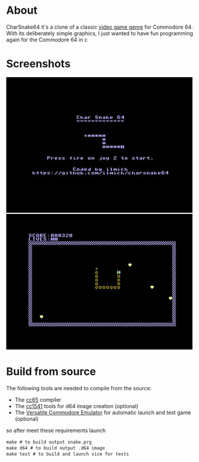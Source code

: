# About

CharSnake64 it's a clone of a classic [video game genre](https://en.wikipedia.org/wiki/Snake_(video_game_genre)) for Commodore 64.  
With its deliberately simple graphics, I just wanted to have fun programming again for the Commodore 64 in c

# Screenshots
![Game Intro](intro.jpg)
![Screenshot](shot.jpg)

# Build from source

The following tools are needed to compile from the source:

* The [cc65](https://cc65.github.io/) compiler
* The [cc1541](https://bitbucket.org/PTV_Claus/cc1541/src/master/) tools for d64 image creation (optional)
* The [Versatile Commodore Emulator](https://vice-emu.sourceforge.io/) for automatic launch and test game (optional)

so after meet these requirements launch
```
make # to build	output snake.prg
make d64 # to build output .d64 image
make test # to build and launch vice for tests
```
